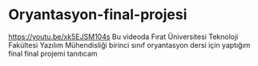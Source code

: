 # Oryantasyon-final-projesi
https://youtu.be/xk5EJSM104s
Bu videoda Fırat Üniversitesi Teknoloji Fakültesi Yazılım Mühendisliği birinci sınıf oryantasyon dersi için yaptığım final final projemi tanıtıcam
